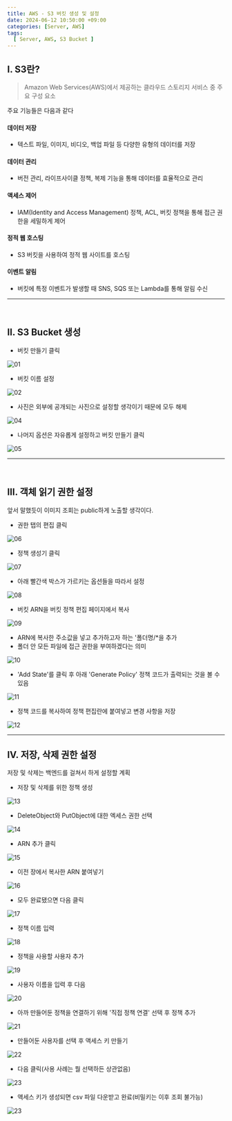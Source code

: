 ```yaml
---
title: AWS - S3 버킷 생성 및 설정
date: 2024-06-12 10:50:00 +09:00
categories: [Server, AWS]
tags:
  [ Server, AWS, S3 Bucket ]
---
```


## Ⅰ. S3란?

> Amazon Web Services(AWS)에서 제공하는 클라우드 스토리지 서비스 중 주요 구성 요소

주요 기능들은 다음과 같다

#### 데이터 저장
- 텍스트 파일, 이미지, 비디오, 백업 파일 등 다양한 유형의 데이터를 저장

#### 데이터 관리
- 버전 관리, 라이프사이클 정책, 복제 기능을 통해 데이터를 효율적으로 관리

#### 액세스 제어
- IAM(Identity and Access Management) 정책, ACL, 버킷 정책을 통해 접근 권한을 세밀하게 제어
  
#### 정적 웹 호스팅
- S3 버킷을 사용하여 정적 웹 사이트를 호스팅
  
#### 이벤트 알림
- 버킷에 특정 이벤트가 발생할 때 SNS, SQS 또는 Lambda를 통해 알림 수신

---
<br>

## Ⅱ. S3 Bucket 생성

- 버킷 만들기 클릭

![01](/assets/img/post/server/aws/2024-06-12-s3_bucket/01.png)

- 버킷 이름 설정

![02](/assets/img/post/server/aws/2024-06-12-s3_bucket/02.png)

- 사진은 외부에 공개되는 사진으로 설정할 생각이기 때문에 모두 해제

![04](/assets/img/post/server/aws/2024-06-12-s3_bucket/04.png)

- 나머지 옵션은 자유롭게 설정하고 버킷 만들기 클릭

![05](/assets/img/post/server/aws/2024-06-12-s3_bucket/05.png)

---
<br>

## Ⅲ. 객체 읽기 권한 설정

앞서 말했듯이 이미지 조회는 public하게 노출할 생각이다.

- 권한 탭의 편집 클릭

![06](/assets/img/post/server/aws/2024-06-12-s3_bucket/06.png)

- 정책 생성기 클릭

![07](/assets/img/post/server/aws/2024-06-12-s3_bucket/07.png)

- 아래 빨간색 박스가 가르키는 옵션들을 따라서 설정

![08](/assets/img/post/server/aws/2024-06-12-s3_bucket/08.png)

- 버킷 ARN을 버킷 정책 편집 페이지에서 복사

![09](/assets/img/post/server/aws/2024-06-12-s3_bucket/09.png)

- ARN에 복사한 주소값을 넣고 추가하고자 하는 '폴더명/*을 추가
- 폴더 안 모든 파일에 접근 권한을 부여하겠다는 의미

![10](/assets/img/post/server/aws/2024-06-12-s3_bucket/10.png)

- 'Add State'를 클릭 후 아래 'Generate Policy' 정책 코드가 출력되는 것을 볼 수 있음

![11](/assets/img/post/server/aws/2024-06-12-s3_bucket/11.png)

- 정책 코드를 복사하여 정책 편집란에 붙여넣고 변경 사항을 저장

![12](/assets/img/post/server/aws/2024-06-12-s3_bucket/12.png)

---

## Ⅳ. 저장, 삭제 권한 설정

저장 및 삭제는 백엔드를 걸쳐서 하게 설정할 계획

- 저장 및 삭제를 위한 정책 생성

![13](/assets/img/post/server/aws/2024-06-12-s3_bucket/13.png)

- DeleteObject와 PutObject에 대한 엑세스 권한 선택

![14](/assets/img/post/server/aws/2024-06-12-s3_bucket/14.png)

- ARN 추가 클릭

![15](/assets/img/post/server/aws/2024-06-12-s3_bucket/15.png)

- 이전 장에서 복사한 ARN 붙여넣기

![16](/assets/img/post/server/aws/2024-06-12-s3_bucket/16.png)

- 모두 완료됐으면 다음 클릭

![17](/assets/img/post/server/aws/2024-06-12-s3_bucket/17.png)

- 정책 이름 입력

![18](/assets/img/post/server/aws/2024-06-12-s3_bucket/18.png)

- 정책을 사용할 사용자 추가

![19](/assets/img/post/server/aws/2024-06-12-s3_bucket/19.png)

- 사용자 이름을 입력 후 다음

![20](/assets/img/post/server/aws/2024-06-12-s3_bucket/20.png)

- 아까 만들어둔 정책을 연결하기 위해 '직접 정책 연결' 선택 후 정책 추가

![21](/assets/img/post/server/aws/2024-06-12-s3_bucket/21.png)

- 만들어둔 사용자를 선택 후 액세스 키 만들기

![22](/assets/img/post/server/aws/2024-06-12-s3_bucket/22.png)

- 다음 클릭(사용 사례는 뭘 선택하든 상관없음)

![23](/assets/img/post/server/aws/2024-06-12-s3_bucket/23.png)

- 액세스 키가 생성되면 csv 파일 다운받고 완료(비밀키는 이후 조회 불가능)

![23](/assets/img/post/server/aws/2024-06-12-s3_bucket/24.png)
